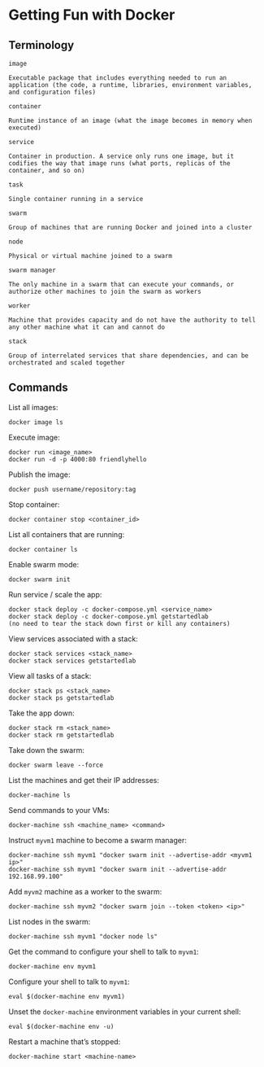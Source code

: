 # Getting Fun with Docker

## Terminology

`image`

	Executable package that includes everything needed to run an application (the code, a runtime, libraries, environment variables, and configuration files)
	
`container`

	Runtime instance of an image (what the image becomes in memory when executed)
	
`service`

	Container in production. A service only runs one image, but it codifies the way that image runs (what ports, replicas of the container, and so on)

`task`
	
	Single container running in a service

`swarm`

	Group of machines that are running Docker and joined into a cluster

`node`
	
	Physical or virtual machine joined to a swarm

`swarm manager`
	
	The only machine in a swarm that can execute your commands, or authorize other machines to join the swarm as workers

`worker`
	
	Machine that provides capacity and do not have the authority to tell any other machine what it can and cannot do

`stack`

    Group of interrelated services that share dependencies, and can be orchestrated and scaled together

## Commands

List all images:

	docker image ls

Execute image:
	
	docker run <image_name>
	docker run -d -p 4000:80 friendlyhello

Publish the image:
	
	docker push username/repository:tag

Stop container:
	
	docker container stop <container_id>

List all containers that are running:
	
	docker container ls

Enable swarm mode:
	
	docker swarm init

Run service / scale the app:
	
	docker stack deploy -c docker-compose.yml <service_name>
	docker stack deploy -c docker-compose.yml getstartedlab
	(no need to tear the stack down first or kill any containers)

View services associated with a stack:
	
	docker stack services <stack_name>
	docker stack services getstartedlab

View all tasks of a stack:
	
	docker stack ps <stack_name>
	docker stack ps getstartedlab

Take the app down:
	
	docker stack rm <stack_name>
	docker stack rm getstartedlab

Take down the swarm:
	
	docker swarm leave --force

List the machines and get their IP addresses:
	
	docker-machine ls

Send commands to your VMs:

    docker-machine ssh <machine_name> <command>

Instruct `myvm1` machine to become a swarm manager:

    docker-machine ssh myvm1 "docker swarm init --advertise-addr <myvm1 ip>"
    docker-machine ssh myvm1 "docker swarm init --advertise-addr 192.168.99.100"

Add `myvm2` machine as a worker to the swarm:

    docker-machine ssh myvm2 "docker swarm join --token <token> <ip>"

List nodes in the swarm:

    docker-machine ssh myvm1 "docker node ls"

Get the command to configure your shell to talk to `myvm1`:

    docker-machine env myvm1

Configure your shell to talk to `myvm1`:

    eval $(docker-machine env myvm1)

Unset the `docker-machine` environment variables in your current shell:

    eval $(docker-machine env -u)

Restart a machine that’s stopped:

    docker-machine start <machine-name>
